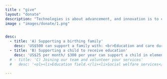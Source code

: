```yaml
---
title : "give"
layout: "donate"
description: "Technologies is about advancement, and innovation is to come out with something original and unique, and MHR is combining this tow terms together, to make high quality and affordable helmet for all motorcycle riders."
image : "images/donate/1.png"


desc:
  - title: 'A) Supporting a birthing family'
    desc: 'US$500 can support a family with: <br>Education and care during pregnancy, Labour support, Transportation to hospital, Partial subsidy of hospital costs, A baby pack containing baby care items and Postnatal support '
  - title: 'B) Supporting a child to receive education'
    desc: 'US$25 per month/ $300 per year can support a child in elementary education'
  # - title: 'C) Joining our team and volunteer your services'
  #   desc: '<ol><li>Education field.</li><li>Social welfare services</li><li>Midwifery/doula skills (or the willingness to be trained in these skills) </li><ol>'

---
```

